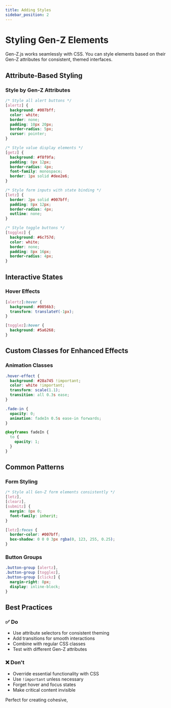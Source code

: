 ```yaml
---
title: Adding Styles
sidebar_position: 2
---
```


# Styling Gen-Z Elements

Gen-Z.js works seamlessly with CSS. You can style elements based on their Gen-Z attributes for consistent, themed interfaces.

## Attribute-Based Styling

### Style by Gen-Z Attributes

```css
/* Style all alert buttons */
[alertz] {
  background: #007bff;
  color: white;
  border: none;
  padding: 10px 20px;
  border-radius: 5px;
  cursor: pointer;
}

/* Style value display elements */
[getz] {
  background: #f8f9fa;
  padding: 8px 12px;
  border-radius: 4px;
  font-family: monospace;
  border: 1px solid #dee2e6;
}

/* Style form inputs with state binding */
[letz] {
  border: 2px solid #007bff;
  padding: 8px 12px;
  border-radius: 4px;
  outline: none;
}

/* Style toggle buttons */
[togglez] {
  background: #6c757d;
  color: white;
  border: none;
  padding: 8px 16px;
  border-radius: 4px;
}
```

## Interactive States

### Hover Effects

```css
[alertz]:hover {
  background: #0056b3;
  transform: translateY(-1px);
}

[togglez]:hover {
  background: #5a6268;
}
```

## Custom Classes for Enhanced Effects

### Animation Classes

```css
.hover-effect {
  background: #28a745 !important;
  color: white !important;
  transform: scale(1.1);
  transition: all 0.3s ease;
}

.fade-in {
  opacity: 0;
  animation: fadeIn 0.5s ease-in forwards;
}

@keyframes fadeIn {
  to {
    opacity: 1;
  }
}
```

## Common Patterns

### Form Styling

```css
/* Style all Gen-Z form elements consistently */
[letz],
[clearz],
[submitz] {
  margin: 8px 0;
  font-family: inherit;
}

[letz]:focus {
  border-color: #007bff;
  box-shadow: 0 0 0 3px rgba(0, 123, 255, 0.25);
}
```

### Button Groups

```css
.button-group [alertz],
.button-group [togglez],
.button-group [clickz] {
  margin-right: 8px;
  display: inline-block;
}
```

## Best Practices

### ✅ Do

- Use attribute selectors for consistent theming
- Add transitions for smooth interactions
- Combine with regular CSS classes
- Test with different Gen-Z attributes

### ❌ Don't

- Override essential functionality with CSS
- Use `!important` unless necessary
- Forget hover and focus states
- Make critical content invisible

Perfect for creating cohesive,
